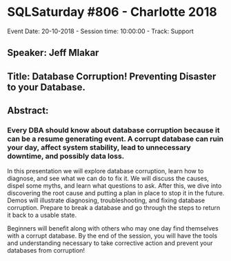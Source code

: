 # SQLSaturday #806 - Charlotte 2018
Event Date: 20-10-2018 - Session time: 10:00:00 - Track: Support
## Speaker: Jeff Mlakar
## Title: Database Corruption! Preventing Disaster to your Database.
## Abstract:
### Every DBA should know about database corruption because it can be a resume generating event. A corrupt database can ruin your day, affect system stability, lead to unnecessary downtime, and possibly data loss. 

In this presentation we will explore database corruption, learn how to diagnose, and see what we can do to fix it. We will discuss the causes, dispel some myths, and learn what questions to ask. After this, we dive into discovering the root cause and putting a plan in place to stop it in the future. Demos will illustrate diagnosing, troubleshooting, and fixing database corruption. Prepare to break a database and go through the steps to return it back to a usable state. 

Beginners will benefit along with others who may one day find themselves with a corrupt database. By the end of the session, you will have the tools and understanding necessary to take corrective action and prevent your databases from corruption!
